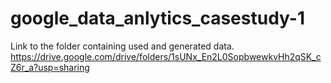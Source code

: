 # google_data_anlytics_casestudy-1

Link to the folder containing used and generated data.
https://drive.google.com/drive/folders/1sUNx_En2L0SopbwewkvHh2qSK_cZ6r_a?usp=sharing
